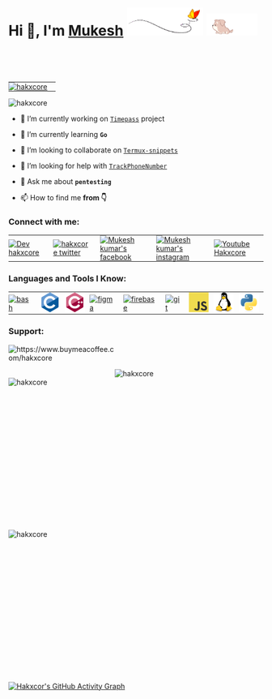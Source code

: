 # Hi 👋, I'm [Mukesh](https://github.com/hakxcore) <img src="media/butterfly.gif" alt="butterfly" width=30%/> <img src="media/dog.gif" alt="butterfly" width=20%/>
<!--<h3 align="center"><img src="media/animated-tree.gif" alt="butterfly" width=15%/></h>-->
</br>
</br>
</br>

<table style="border: none;">
  <tr style="border: none; padding: 0; margin: 0;">
  <td style="border: none; padding: 0; margin: 0;"> 
    <a href="https://github.com/ryo-ma/github-profile-trophy" target="_blank">
      <img src="https://github-profile-trophy.vercel.app/?username=hakxcore" alt="hakxcore" width='700' height='200' style='margin-right: 1rem;'/>
    </a>
    </td>
  </tr>
  </table>
<p align="left"> <img src="https://komarev.com/ghpvc/?username=hakxcore&label=Profile%20views&color=0e75b6&style=flat" alt="hakxcore" /> </p>

- 🔭 I’m currently working on [`Timepass`](https://github.com/hakxcore/Timepass) project

- 🌱 I’m currently learning **`Go`**

- 👯 I’m looking to collaborate on [`Termux-snippets`](https://github.com/hakxcore/Termux-snippets)

- 🤝 I’m looking for help with [`TrackPhoneNumber`](https://github.com/hakxcore/TrackPhoneNumber)

- 💬 Ask me about **`pentesting`**

- 📫 How to find me **from 👇** 

<h3 align="left">Connect with me:</h3>


<table style="border: none;">
  <tr style="border: none; padding: 0; margin: 0;">
 
  <td style="border: none; padding: 0; margin: 0;"> 
    <a href="https://dev.to/hakxcore" target="_blank">
      <img src="https://cdn.jsdelivr.net/npm/simple-icons@3.0.1/icons/dev-dot-to.svg" alt="Dev hakxcore" width='30' height='40' style='margin-right: 1rem;'/>
    </a>
   </td>
    
    
  <td style="border: none; padding: 0; margin: 0;"> 
    <a href="https://twitter.com/hakxcore" target="_blank">
      <img src="https://raw.githubusercontent.com/rahuldkjain/github-profile-readme-generator/master/src/images/icons/Social/twitter.svg" alt="hakxcore twitter" width='30' height='40' style='margin-right: 1rem;'/>
    </a>
   </td>
    
    
  <td style="border: none; padding: 0; margin: 0;"> 
    <a href="https://www.facebook.com/profile.php?id=100020452812971)" target="_blank">
      <img src="https://raw.githubusercontent.com/rahuldkjain/github-profile-readme-generator/master/src/images/icons/Social/facebook.svg" alt="Mukesh kumar's facebook" width='30' height='40' style='margin-right: 1rem;'/>
    </a>
   </td>
    
  <td style="border: none; padding: 0; margin: 0;"> 
    <a href="https://www.instagram.com/hakxcore/" target="_blank">
      <img src="https://raw.githubusercontent.com/rahuldkjain/github-profile-readme-generator/master/src/images/icons/Social/instagram.svg" alt="Mukesh kumar's instagram" width='30' height='40' style='margin-right: 1rem;'/>
    </a>
   </td>
 
   <td style="border: none; padding: 0; margin: 0;"> 
    <a href="https://www.youtube.com/channel/UCmN1GRJ76H4y45Y81iJbYWQ" target="_blank">
      <img src="https://raw.githubusercontent.com/rahuldkjain/github-profile-readme-generator/master/src/images/icons/Social/youtube.svg" alt="Youtube Hakxcore" width='30' height='40' style='margin-right: 1rem;'/>
    </a>
   </td
    </tr>
</table>
    

<h3 align="left">Languages and Tools I Know:</h3>

<table style="border: none;">
  <tr style="border: none; padding: 0; margin: 0;">
 
  <td style="border: none; padding: 0; margin: 0;"> 
    <a href="https://www.gnu.org/software/bash/" target="_blank">
      <img src="https://www.vectorlogo.zone/logos/gnu_bash/gnu_bash-icon.svg" alt="bash" width='40' height='40' style='margin-right: 1rem;'/>
    </a>
   </td>
  
   <td style="border: none; padding: 0; margin: 0;"> 
  <a href="https://www.cprogramming.com/" target="_blank"> 
    <img src="https://raw.githubusercontent.com/devicons/devicon/master/icons/c/c-original.svg" alt="c" width='40' height='40' style='margin-right: 1rem;'/> 
  </a>
     </td>
     
  <td style="border: none; padding: 0; margin: 0;"> 
  <a href="https://www.w3schools.com/cpp/" target="_blank"> 
    <img src="https://raw.githubusercontent.com/devicons/devicon/master/icons/cplusplus/cplusplus-original.svg" alt="cplusplus" width='40' height='40' style='margin-right: 1rem;'/> 
  </a> 
    </td>        
  </a>
       </td>      
             <td style="border: none; padding: 0; margin: 0;"> 
  <a href="https://www.figma.com/" target="_blank"> 
    <img src="https://www.vectorlogo.zone/logos/figma/figma-icon.svg" alt="figma" width='40' height='40' style='margin-right: 1rem;'/> 
  </a>
       </td>        
               <td style="border: none; padding: 0; margin: 0;"> 
  <a href="https://firebase.google.com/" target="_blank"> 
    <img src="https://www.vectorlogo.zone/logos/firebase/firebase-icon.svg" alt="firebase" width='40' height='40' style='margin-right: 1rem;'/> 
  </a>
     </td>            
  <td style="border: none; padding: 0; margin: 0;"> 
  <a href="https://git-scm.com/" target="_blank"> 
    <img src="https://www.vectorlogo.zone/logos/git-scm/git-scm-icon.svg" alt="git" width='40' height='40' style='margin-right: 1rem;'/> 
  </a>
    </td>
      <td style="border: none; padding: 0; margin: 0;"> 
  <a href="https://developer.mozilla.org/en-US/docs/Web/JavaScript" target="_blank"> 
    <img src="https://raw.githubusercontent.com/devicons/devicon/master/icons/javascript/javascript-original.svg" alt="javascript" width='40' height='40' style='margin-right: 1rem;'/> 
  </a>
    </td>    
  <td style="border: none; padding: 0; margin: 0;"> 
  <a href="https://www.linux.org/" target="_blank"> 
    <img src="https://raw.githubusercontent.com/devicons/devicon/master/icons/linux/linux-original.svg" alt="linux" width='40' height='40' style='margin-right: 1rem;'/> 
  </a>
    </td>
 <td style="border: none; padding: 0; margin: 0;"> 
  <a href="https://www.python.org" target="_blank"> 
    <img src="https://raw.githubusercontent.com/devicons/devicon/master/icons/python/python-original.svg" alt="python" width='40' height='40' style='margin-right: 1rem;'/> 
  </a>
   </td>
    </tr>
</table>


<h3 align="left">Support:</h3>
<p><a href="https://www.buymeacoffee.com/https://www.buymeacoffee.com/hakxcore"> <img align="left" src="https://cdn.buymeacoffee.com/buttons/v2/default-yellow.png" height="50" width="210" alt="https://www.buymeacoffee.com/hakxcore" /></a></p><br/><br/>


<p><img align="left" src="https://github-readme-stats.vercel.app/api/top-langs?username=hakxcore&show_icons=true&locale=en&layout=compact" alt="hakxcore" /></p>

<p>&nbsp;<img align="left" src="https://github-readme-stats.vercel.app/api?username=hakxcore&show_icons=true&locale=en" alt="hakxcore" height="300" width="400"/></p>

<p><img align="left" src="https://github-readme-streak-stats.herokuapp.com/?user=hakxcore&" alt="hakxcore" height="300" width="400"/></p>

[![Hakxcor's GitHub Activity Graph](https://activity-graph.herokuapp.com/graph?username=hakxcore&theme=xcode)](https://git.io/hakxcore)
  <br/> <br/> 
